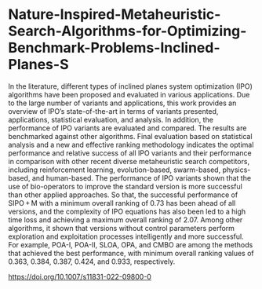 # Nature-Inspired-Metaheuristic-Search-Algorithms-for-Optimizing-Benchmark-Problems-Inclined-Planes-S
In the literature, different types of inclined planes system optimization (IPO) algorithms have been proposed and evaluated in various applications. Due to the large number of variants and applications, this work provides an overview of IPO’s state-of-the-art in terms of variants presented, applications, statistical evaluation, and analysis. In addition, the performance of IPO variants are evaluated and compared. The results are benchmarked against other algorithms. Final evaluation based on statistical analysis and a new and effective ranking methodology indicates the optimal performance and relative success of all IPO variants and their performance in comparison with other recent diverse metaheuristic search competitors, including reinforcement learning, evolution-based, swarm-based, physics-based, and human-based. The performance of IPO variants shown that the use of bio-operators to improve the standard version is more successful than other applied approaches. So that, the successful performance of SIPO + M with a minimum overall ranking of 0.73 has been ahead of all versions, and the complexity of IPO equations has also been led to a high time loss and achieving a maximum overall ranking of 2.07. Among other algorithms, it shown that versions without control parameters perform exploration and exploitation processes intelligently and more successful. For example, POA-I, POA-II, SLOA, OPA, and CMBO are among the methods that achieved the best performance, with minimum overall ranking values of 0.363, 0.384, 0.387, 0.424, and 0.933, respectively.


https://doi.org/10.1007/s11831-022-09800-0

